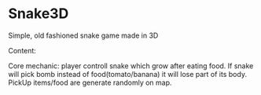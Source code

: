 # Snake3D
Simple, old fashioned snake game made in 3D 

Content:

Core mechanic: player controll snake which grow after eating food.
If snake will pick bomb instead of food(tomato/banana) it will lose part of its body.
PickUp items/food are generate randomly on map.  

